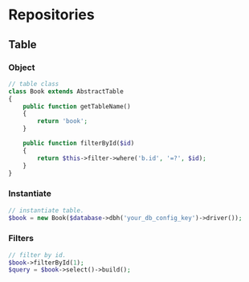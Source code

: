 # Repositories

## Table

### Object
```php
// table class
class Book extends AbstractTable
{
    public function getTableName()
    {
        return 'book';
    }

    public function filterById($id)
    {
        return $this->filter->where('b.id', '=?', $id);
    }
}
```

### Instantiate
```php
// instantiate table.
$book = new Book($database->dbh('your_db_config_key')->driver());
````

### Filters
```php
// filter by id.
$book->filterById(1);
$query = $book->select()->build();
```
